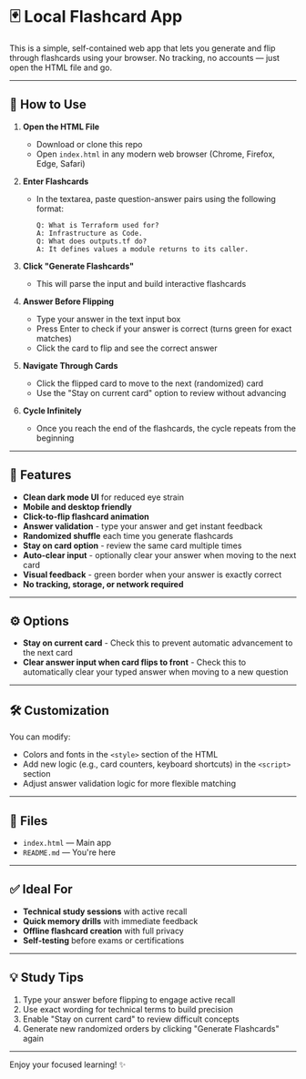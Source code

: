 # 🃏 Local Flashcard App
This is a simple, self-contained web app that lets you generate and flip through flashcards using your browser. No tracking, no accounts — just open the HTML file and go.

---

## 🚀 How to Use

1. **Open the HTML File**
   - Download or clone this repo
   - Open `index.html` in any modern web browser (Chrome, Firefox, Edge, Safari)

2. **Enter Flashcards**
   - In the textarea, paste question-answer pairs using the following format:
     ```
     Q: What is Terraform used for?
     A: Infrastructure as Code.
     Q: What does outputs.tf do?
     A: It defines values a module returns to its caller.
     ```

3. **Click "Generate Flashcards"**
   - This will parse the input and build interactive flashcards

4. **Answer Before Flipping**
   - Type your answer in the text input box
   - Press Enter to check if your answer is correct (turns green for exact matches)
   - Click the card to flip and see the correct answer

5. **Navigate Through Cards**
   - Click the flipped card to move to the next (randomized) card
   - Use the "Stay on current card" option to review without advancing

6. **Cycle Infinitely**
   - Once you reach the end of the flashcards, the cycle repeats from the beginning

---

## 🎨 Features

- **Clean dark mode UI** for reduced eye strain
- **Mobile and desktop friendly**
- **Click-to-flip flashcard animation**
- **Answer validation** - type your answer and get instant feedback
- **Randomized shuffle** each time you generate flashcards
- **Stay on card option** - review the same card multiple times
- **Auto-clear input** - optionally clear your answer when moving to the next card
- **Visual feedback** - green border when your answer is exactly correct
- **No tracking, storage, or network required**

---

## ⚙️ Options

- **Stay on current card** - Check this to prevent automatic advancement to the next card
- **Clear answer input when card flips to front** - Check this to automatically clear your typed answer when moving to a new question

---

## 🛠 Customization

You can modify:
- Colors and fonts in the `<style>` section of the HTML
- Add new logic (e.g., card counters, keyboard shortcuts) in the `<script>` section
- Adjust answer validation logic for more flexible matching

---

## 📁 Files

- `index.html` — Main app
- `README.md` — You're here

---

## ✅ Ideal For

- **Technical study sessions** with active recall
- **Quick memory drills** with immediate feedback
- **Offline flashcard creation** with full privacy
- **Self-testing** before exams or certifications

---

## 💡 Study Tips

1. Type your answer before flipping to engage active recall
2. Use exact wording for technical terms to build precision
3. Enable "Stay on current card" to review difficult concepts
4. Generate new randomized orders by clicking "Generate Flashcards" again

---

Enjoy your focused learning! ✨